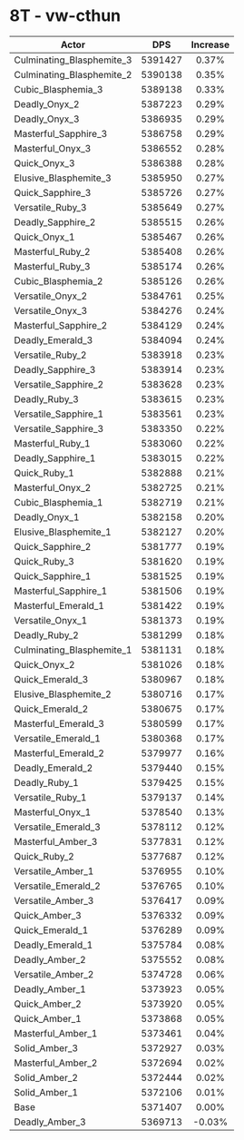 # 8T - vw-cthun
| Actor | DPS | Increase |
|---|:---:|:---:|
|Culminating_Blasphemite_3|5391427|0.37%|
|Culminating_Blasphemite_2|5390138|0.35%|
|Cubic_Blasphemia_3|5389138|0.33%|
|Deadly_Onyx_2|5387223|0.29%|
|Deadly_Onyx_3|5386935|0.29%|
|Masterful_Sapphire_3|5386758|0.29%|
|Masterful_Onyx_3|5386552|0.28%|
|Quick_Onyx_3|5386388|0.28%|
|Elusive_Blasphemite_3|5385950|0.27%|
|Quick_Sapphire_3|5385726|0.27%|
|Versatile_Ruby_3|5385649|0.27%|
|Deadly_Sapphire_2|5385515|0.26%|
|Quick_Onyx_1|5385467|0.26%|
|Masterful_Ruby_2|5385408|0.26%|
|Masterful_Ruby_3|5385174|0.26%|
|Cubic_Blasphemia_2|5385126|0.26%|
|Versatile_Onyx_2|5384761|0.25%|
|Versatile_Onyx_3|5384276|0.24%|
|Masterful_Sapphire_2|5384129|0.24%|
|Deadly_Emerald_3|5384094|0.24%|
|Versatile_Ruby_2|5383918|0.23%|
|Deadly_Sapphire_3|5383914|0.23%|
|Versatile_Sapphire_2|5383628|0.23%|
|Deadly_Ruby_3|5383615|0.23%|
|Versatile_Sapphire_1|5383561|0.23%|
|Versatile_Sapphire_3|5383350|0.22%|
|Masterful_Ruby_1|5383060|0.22%|
|Deadly_Sapphire_1|5383015|0.22%|
|Quick_Ruby_1|5382888|0.21%|
|Masterful_Onyx_2|5382725|0.21%|
|Cubic_Blasphemia_1|5382719|0.21%|
|Deadly_Onyx_1|5382158|0.20%|
|Elusive_Blasphemite_1|5382127|0.20%|
|Quick_Sapphire_2|5381777|0.19%|
|Quick_Ruby_3|5381620|0.19%|
|Quick_Sapphire_1|5381525|0.19%|
|Masterful_Sapphire_1|5381506|0.19%|
|Masterful_Emerald_1|5381422|0.19%|
|Versatile_Onyx_1|5381373|0.19%|
|Deadly_Ruby_2|5381299|0.18%|
|Culminating_Blasphemite_1|5381131|0.18%|
|Quick_Onyx_2|5381026|0.18%|
|Quick_Emerald_3|5380967|0.18%|
|Elusive_Blasphemite_2|5380716|0.17%|
|Quick_Emerald_2|5380675|0.17%|
|Masterful_Emerald_3|5380599|0.17%|
|Versatile_Emerald_1|5380368|0.17%|
|Masterful_Emerald_2|5379977|0.16%|
|Deadly_Emerald_2|5379440|0.15%|
|Deadly_Ruby_1|5379425|0.15%|
|Versatile_Ruby_1|5379137|0.14%|
|Masterful_Onyx_1|5378540|0.13%|
|Versatile_Emerald_3|5378112|0.12%|
|Masterful_Amber_3|5377831|0.12%|
|Quick_Ruby_2|5377687|0.12%|
|Versatile_Amber_1|5376955|0.10%|
|Versatile_Emerald_2|5376765|0.10%|
|Versatile_Amber_3|5376417|0.09%|
|Quick_Amber_3|5376332|0.09%|
|Quick_Emerald_1|5376289|0.09%|
|Deadly_Emerald_1|5375784|0.08%|
|Deadly_Amber_2|5375552|0.08%|
|Versatile_Amber_2|5374728|0.06%|
|Deadly_Amber_1|5373923|0.05%|
|Quick_Amber_2|5373920|0.05%|
|Quick_Amber_1|5373868|0.05%|
|Masterful_Amber_1|5373461|0.04%|
|Solid_Amber_3|5372927|0.03%|
|Masterful_Amber_2|5372694|0.02%|
|Solid_Amber_2|5372444|0.02%|
|Solid_Amber_1|5372106|0.01%|
|Base|5371407|0.00%|
|Deadly_Amber_3|5369713|-0.03%|
